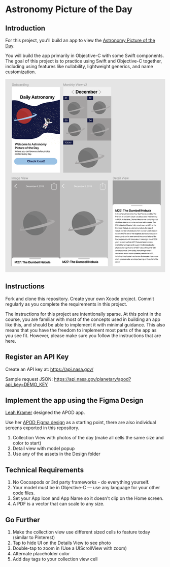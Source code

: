 # Astronomy Picture of the Day

## Introduction

For this project, you'll build an app to view the [Astronomy Picture of the Day](https://apod.nasa.gov/apod/astropix.html).

You will build the app primarily in Objective-C with some Swift components. The goal of this project is to practice using Swift and Objective-C together, including using features like nullability, lightweight generics, and name customization.

![Astronomy Picture of the Day Design](Design/APOD-Design.png)

## Instructions

Fork and clone this repository. Create your own Xcode project. Commit regularly as you complete the requirements in this project.

The instructions for this project are intentionally sparse. At this point in the course, you are familiar with most of the concepts used in building an app like this, and should be able to implement it with minimal guidance. This also means that you have the freedom to implement most parts of the app as you see fit. However, please make sure you follow the instructions that are here.

## Register an API Key

Create an API key at: <https://api.nasa.gov/>

Sample request JSON: <https://api.nasa.gov/planetary/apod?api_key=DEMO_KEY>

## Implement the app using the Figma Design

[Leah Kramer](https://www.leahadrianakramer.com) designed the APOD app.

Use her [APOD Figma design](https://www.figma.com/file/KWs0dGDjUXt7Fc8HOz2ooB/Astronomy-of-the-day) as a starting point, there are also individual screens exported in this repository.

1. Collection View with photos of the day (make all cells the same size and color to start)
2. Detail view with model popup
3. Use any of the assets in the Design folder

## Technical Requirements 

1. No Cocoapods or 3rd party frameworks - do everything yourself.
2. Your model must be in Objective-C — use any language for your other code files.
3. Set your App Icon and App Name so it doesn't clip on the Home screen.
4. A PDF is a vector that can scale to any size.

## Go Further

1. Make the collection view use different sized cells to feature today (similar to Pinterest)
2. Tap to hide UI on the Details View to see photo
3. Double-tap to zoom in (Use a UIScrollView with zoom)
4. Alternate placeholder color
5. Add day tags to your collection view cell
